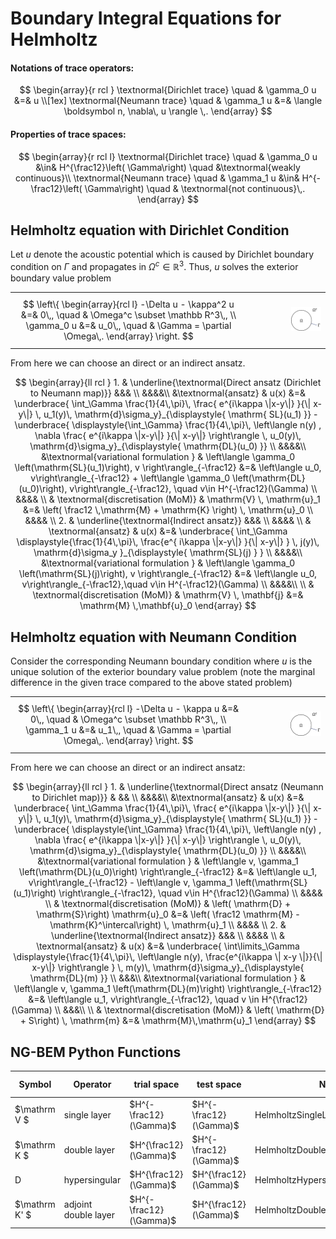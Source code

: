 Boundary Integral Equations for Helmholtz
=============================

#### Notations of trace operators:

$$ \begin{array}{r rcl } \textnormal{Dirichlet trace} \quad & \gamma_0 u &=& u  \\[1ex] \textnormal{Neumann trace} \quad & \gamma_1 u &=& \langle \boldsymbol n,   \nabla\, u \rangle \,. \end{array} $$

#### Properties of trace spaces:

$$ \begin{array}{r rcl l} \textnormal{Dirichlet trace} \quad & \gamma_0 u &\in& H^{\frac12}\left( \Gamma\right) \quad &\textnormal{weakly continuous}\\  \textnormal{Neumann trace} \quad & \gamma_1 u &\in& H^{-\frac12}\left( \Gamma\right) \quad & \textnormal{not continuous}\,. \end{array} $$


## Helmholtz equation with Dirichlet Condition

Let $u$ denote the acoustic potential which is caused by Dirichlet boundary condition on $\Gamma$ and propagates in $\Omega^c \in \mathbb R^3$. Thus, $u$ solves the exterior boundary value problem 

|  |  |  |
| -|--|- |
|$$ \left\{ \begin{array}{rcl l} -\Delta u - \kappa^2 u &=& 0\,, \quad & \Omega^c \subset \mathbb R^3\,, \\ \gamma_0 u &=& u_0\,, \quad & \Gamma = \partial \Omega\,. \end{array} \right. $$ | $\quad\quad\quad$  | ![](demos/resources/BEM_exterior.png)  |
 
From here we can choose an direct or an indirect ansatz.  

$$ \begin{array}{ll rcl } 1. & \underline{\textnormal{Direct ansatz (Dirichlet to Neumann map)}} &&& \\ 
&&&&\\ 
&\textnormal{ansatz} & u(x) &=& \underbrace{ \int_\Gamma \frac{1}{4\,\pi}\, \frac{ e^{i\kappa \|x-y\|} }{\| x-y\|}  \, u_1(y)\, \mathrm{d}\sigma_y}_{\displaystyle{ \mathrm{ SL}(u_1) }} - \underbrace{ \displaystyle{\int_\Gamma} \frac{1}{4\,\pi}\, \left\langle n(y) , \nabla \frac{ e^{i\kappa \|x-y\|} }{\| x-y\|} \right\rangle  \, u_0(y)\, \mathrm{d}\sigma_y}_{\displaystyle{ \mathrm{DL}(u_0) }} \\ 
&&&&\\   
&\textnormal{variational formulation }  &  \left\langle \gamma_0 \left(\mathrm{SL}(u_1)\right), v \right\rangle_{-\frac12} &=& \left\langle u_0, v\right\rangle_{-\frac12} + \left\langle \gamma_0 \left(\mathrm{DL}(u_0)\right), v\right\rangle_{-\frac12}, \quad v\in H^{-\frac12}(\Gamma) \\ 
&&&& \\ & \textnormal{discretisation (MoM)} & \mathrm{V} \, \mathrm{u}_1 &=& \left( \frac12 \,\mathrm{M} + \mathrm{K} \right) \, \mathrm{u}_0 \\ 
&&&& \\ 
2. & \underline{\textnormal{Indirect ansatz}} &&& \\ 
&&&& \\
& \textnormal{ansatz} & u(x) &=&  \underbrace{ \int_\Gamma \displaystyle{\frac{1}{4\,\pi}\, \frac{e^{ i\kappa \|x-y\|} }{\| x-y\|} } \, j(y)\, \mathrm{d}\sigma_y }_{\displaystyle{ \mathrm{SL}(j) } } \\ 
&&&&\\
&\textnormal{variational formulation }  & \left\langle \gamma_0 \left(\mathrm{SL}(j)\right), v \right\rangle_{-\frac12} &=& \left\langle u_0, v\right\rangle_{-\frac12},\quad   v\in H^{-\frac12}(\Gamma) \\ 
&&&&\\ 
\\ & \textnormal{discretisation (MoM)} & \mathrm{V} \, \mathbf{j} &=& \mathrm{M} \,\mathbf{u}_0  \end{array} $$ 


## Helmholtz equation with Neumann Condition

Consider the corresponding Neumann boundary condition where $u$ is the unique solution of the exterior boundary value problem (note the marginal difference in the given trace compared to the above stated problem)

|  |  |  |
| -|--|- |
|$$ \left\{ \begin{array}{rcl l} -\Delta u - \kappa u &=& 0\,, \quad & \Omega^c \subset \mathbb R^3\,, \\ \gamma_1 u &=& u_1\,, \quad & \Gamma = \partial \Omega\,. \end{array} \right. $$ | $\quad\quad\quad$  | ![](demos/resources/BEM_exterior.png)  |


From here we can choose an direct or an indirect ansatz: 


$$ \begin{array}{ll rcl } 1. & \underline{\textnormal{Direct ansatz (Neumann to Dirichlet map)}} & && \\ &&&&\\ &\textnormal{ansatz} & u(x) &=&  \underbrace{ \int_\Gamma \frac{1}{4\,\pi}\, \frac{ e^{i\kappa \|x-y\|} }{\| x-y\|}  \, u_1(y)\, \mathrm{d}\sigma_y}_{\displaystyle{ \mathrm{ SL}(u_1) }} - \underbrace{ \displaystyle{\int_\Gamma} \frac{1}{4\,\pi}\, \left\langle n(y) , \nabla \frac{ e^{i\kappa \|x-y\|} }{\| x-y\|} \right\rangle  \, u_0(y)\, \mathrm{d}\sigma_y}_{\displaystyle{ \mathrm{DL}(u_0) }} \\ &&&&\\   
&\textnormal{variational formulation }  &  \left\langle v, \gamma_1 \left(\mathrm{DL}(u_0)\right) \right\rangle_{-\frac12}  &=& \left\langle u_1, v\right\rangle_{-\frac12} - \left\langle v, \gamma_1 \left(\mathrm{SL}(u_1)\right) \right\rangle_{-\frac12}, \quad v\in H^{\frac12}(\Gamma) \\ &&&& \\ & \textnormal{discretisation (MoM)} & \left( \mathrm{D} + \mathrm{S}\right) \mathrm{u}_0 &=& \left( \frac12 \mathrm{M} - \mathrm{K}^\intercal\right) \, \mathrm{u}_1 \\ &&&& \\ 2. & \underline{\textnormal{Indirect ansatz}} &&& \\ &&&& \\
& \textnormal{ansatz} & u(x) &=&  \underbrace{ \int\limits_\Gamma \displaystyle{\frac{1}{4\,\pi}\,  \left\langle n(y), \frac{e^{i\kappa \| x-y \|}}{\| x-y\|} \right\rangle } \, m(y)\, \mathrm{d}\sigma_y}_{\displaystyle{ \mathrm{DL}(m) }} \\ &&&\\
&\textnormal{variational formulation }  & \left\langle v, \gamma_1 \left(\mathrm{DL}(m)\right) \right\rangle_{-\frac12} &=& \left\langle u_1, v\right\rangle_{-\frac12}, \quad v \in H^{\frac12}(\Gamma) \\ &&&\\ 
 \\ & \textnormal{discretisation (MoM)} & \left( \mathrm{D} + S\right) \, \mathrm{m} &=&  \mathrm{M}\,\mathrm{u}_1  \end{array} $$ 



## NG-BEM Python Functions 

| Symbol | Operator | trial space | test space | NG-BEM | trial NG-Solve | test NG-Solve |   
|-|-|-|-|-|-|-|
| $\mathrm V $ | single layer | $H^{-\frac12}(\Gamma)$ | $H^{-\frac12}(\Gamma)$         | HelmholtzSingleLayerPotentialOperator | SurfaceL2 | SurfaceL2|
| $\mathrm K $ | double layer | $H^{\frac12}(\Gamma)$ | $H^{-\frac12}(\Gamma)$          | HelmholtzDoubleLayerPotentialOperator | H1 | SurfaceL2 |
| $\mathrm D$ | hypersingular  | $H^{\frac12}(\Gamma)$ | $H^{\frac12}(\Gamma)$          | HelmholtzHypersingularOperator | H1 | H1 |
| $\mathrm K' $ | adjoint double layer | $H^{-\frac12}(\Gamma)$ | $H^{\frac12}(\Gamma)$ | HelmholtzDoubleLayerPotentialOperator | SurfaceL2 | H1 |               










